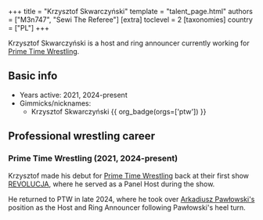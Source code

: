 +++
title = "Krzysztof Skwarczyński"
template = "talent_page.html"
authors = ["M3n747", "Sewi The Referee"]
[extra]
toclevel = 2
[taxonomies]
country = ["PL"]
+++

Krzysztof Skwarczyński is a host and ring announcer currently working for [Prime Time Wrestling](@/o/ptw.md).

## Basic info

* Years active: 2021, 2024-present
* Gimmicks/nicknames:
  - Krzysztof Skwarczyński {{ org_badge(orgs=['ptw']) }}

## Professional wrestling career

### Prime Time Wrestling (2021, 2024-present)

Krzysztof made his debut for [Prime Time Wrestling](@/o/ptw.md) back at their first show [REVOLUCJA](@/e/ptw/2021-10-09-ptw-1-revolucja.md), where he served as a Panel Host during the show. 

He returned to PTW in late 2024, where he took over [Arkadiusz Pawłowski's](@/w/pan-pawlowski.md) position as the Host and Ring Announcer following Pawłowski's heel turn.
